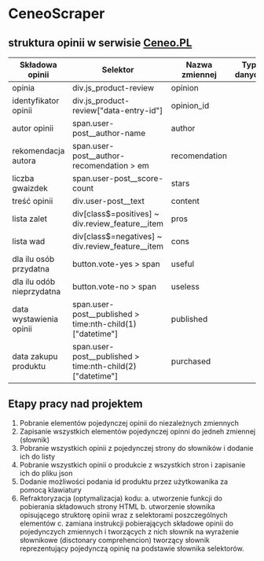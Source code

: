# CeneoScraper

## struktura opinii w serwisie [Ceneo.PL](https://www.ceneo.pl/)

|Składowa opinii|Selektor|Nazwa zmiennej|Typ danych|
|---------------|--------|--------------|----------|
|opinia|div.js_product-review|opinion||
|identyfikator opinii|div.js_product-review\["data-entry-id"\]|opinion_id||
|autor opinii|span.user-post__author-name|author||
|rekomendacja autora|span.user-post__author-recomendation > em|recomendation||
|liczba gwaizdek|span.user-post__score-count|stars||
|treść opinii|div.user-post__text|content||
|lista zalet|div\[class$=positives\] ~ div.review_feature__item|pros||
|lista wad|div\[class$=negatives\] ~ div.review_feature__item|cons||
|dla ilu osób przydatna|button.vote-yes > span|useful||
|dla ilu odób nieprzydatna|button.vote-no > span|useless||
|data wystawienia opinii|span.user-post__published > time:nth-child(1)\["datetime"\]|published||
|data zakupu produktu|span.user-post__published > time:nth-child(2)\["datetime"\]|purchased||

## Etapy pracy nad projektem
1. Pobranie elementów pojedynczej opinii do niezależnych zmiennych
2. Zapisanie wszystkich elementów pojedynczej opinni do jedneh zmiennej \(słownik\)
3. Pobranie wszystkich opinii z pojedynczej strony do słowników i dodanie ich do listy
4. Pobranie wszystkich opinii o produkcie z wszystkich stron i zapisanie ich do pliku json
5. Dodanie możliwości podania id produktu przez użytkowanika za pomocą klawiatury
6. Refraktoryzacja (optymalizacja) kodu:
    a. utworzenie funkcji do pobierania składowuch strony HTML
    b. utworzenie słownika opisującego struktorę opinii wraz z selektorami poszczególnych elementów
    c. zamiana instrukcji pobierających składowe opinii do pojedynczych zmiennych i tworzących z nich słownik na wyrażenie słownikowe \(disctonary comprehencion\) tworzący słownik reprezentujący pojedynczą opinię na podstawie słownika selektorów.

